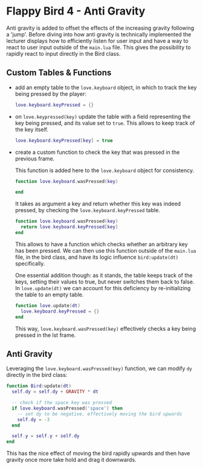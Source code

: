 # Flappy Bird 4 - Anti Gravity

Anti gravity is added to offset the effects of the increasing gravity following a 'jump'. Before diving into how anti gravity is technically implemented <!-- I wasn't that far off with modifying dy --> the lecturer displays how to efficiently listen for user input and have a way to react to user input outside of the `main.lua` file. This gives the possibility to rapidly react to input directly in the Bird class.

## Custom Tables & Functions

- add an empty table to the `love.keyboard` object, in which to track the key being pressed by the player:

  ```lua
  love.keyboard.keyPressed = {}
  ```

- on `love.keypressed(key)` update the table with a field representing the key being pressed, and its value set to `true`. This allows to keep track of the key itself.

  ```lua
  love.keyboard.keyPressed[key] = true
  ```

- create a custom function to check the key that was pressed in the previous frame.

  This function is added here to the `love.keyboard` object for consistency.

  ```lua
  function love.keyboard.wasPressed(key)

  end
  ```

  It takes as argument a key and return whether this key was indeed pressed, by checking the `love.keyboard.keyPressed` table.

  ```lua
  function love.keyboard.wasPressed(key)
    return love.keyboard.keyPressed[key]
  end
  ```

  This allows to have a function which checks whether an arbitrary key has been pressed. We can then use this function outside of the `main.lua` file, in the bird class, and have its logic influence `bird:update(dt)` specifically.

  One essential addition though: as it stands, the table keeps track of the keys, setting their values to true, but never switches them back to false. In `love.update(dt)` we can account for this deficiency by re-initializing the table to an empty table.

  ```lua
  function love.update(dt)
    love.keyboard.keyPressed = {}
  end
  ```

  This way, `love.keyboard.wasPressed(key)` effectively checks a key being pressed in the lst frame.

## Anti Gravity

Leveraging the `love.keyboard.wasPressed(key)` function, we can modify `dy` directly in the bird class:

```lua
function Bird:update(dt)
  self.dy = self.dy + GRAVITY * dt

  -- check if the space key was pressed
  if love.keyboard.wasPressed('space') then
    -- set dy to be negative, effectively moving the bird upwards
    self.dy = -3
  end

  self.y = self.y + self.dy
end
```

This has the nice effect of moving the bird rapidly upwards and then have gravity once more take hold and drag it downwards.

